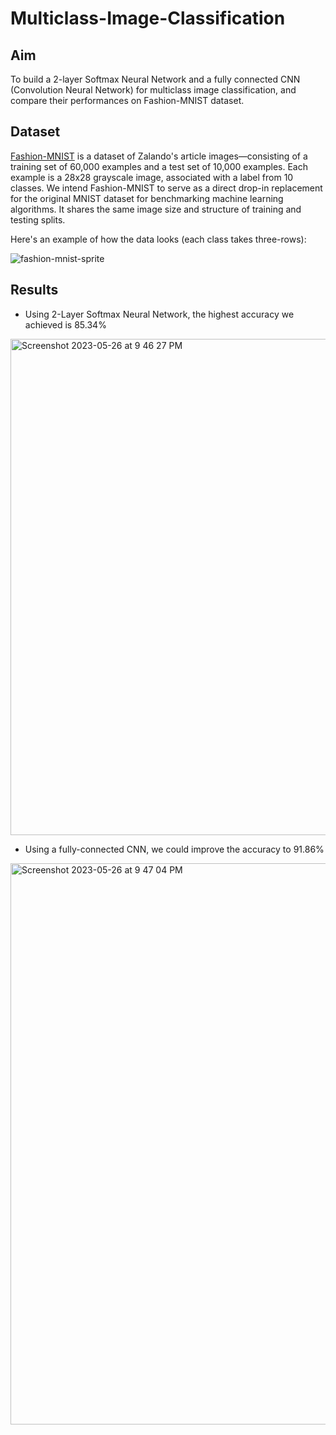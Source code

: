 # Multiclass-Image-Classification

## Aim
To build a 2-layer Softmax Neural Network and a fully connected CNN (Convolution Neural Network) for multiclass image classification, and compare their performances on Fashion-MNIST dataset.

## Dataset

[Fashion-MNIST](https://github.com/zalandoresearch/fashion-mnist) is a dataset of Zalando's article images—consisting of a training set of 60,000 examples and a test set of 10,000 examples. Each example is a 28x28 grayscale image, associated with a label from 10 classes. We intend Fashion-MNIST to serve as a direct drop-in replacement for the original MNIST dataset for benchmarking machine learning algorithms. It shares the same image size and structure of training and testing splits.

Here's an example of how the data looks (each class takes three-rows):

![fashion-mnist-sprite](https://github.com/kt-krutarthtrivedi/Multiclass-Image-Classification/assets/134632027/2691c6b1-0f2d-49f1-b5ed-92aff25e1f18)


## Results

- Using 2-Layer Softmax Neural Network, the highest accuracy we achieved is 85.34%

<img width="794" alt="Screenshot 2023-05-26 at 9 46 27 PM" src="https://github.com/kt-krutarthtrivedi/Multiclass-Image-Classification/assets/134632027/1007b805-0058-4d15-b3af-2c5eb01555d7">

- Using a fully-connected CNN, we could improve the accuracy to 91.86%

<img width="898" alt="Screenshot 2023-05-26 at 9 47 04 PM" src="https://github.com/kt-krutarthtrivedi/Multiclass-Image-Classification/assets/134632027/5462c350-bd81-4b5d-b5be-a02788c15a7a">
